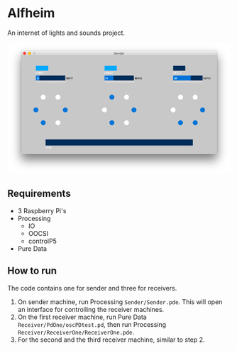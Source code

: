 # Alfheim

An internet of lights and sounds project.

![Sender UI](sender.png)

## Requirements

- 3 Raspberry Pi's
- Processing
  - IO
  - OOCSI
  - controlP5
- Pure Data

## How to run

The code contains one for sender and three for receivers.

1. On sender machine, run Processing `Sender/Sender.pde`. This will open an interface for controlling the receiver machines.
2. On the first receiver machine, run Pure Data `Receiver/PdOne/oscPDtest.pd`, then run Processing `Receiver/ReceiverOne/ReceiverOne.pde`.
3. For the second and the third receiver machine, similar to step 2.
